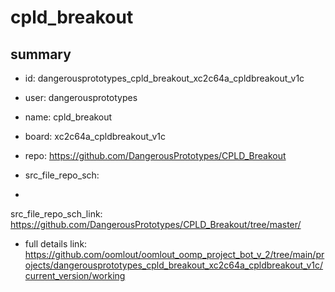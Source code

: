 # cpld_breakout
 
## summary 
* id: dangerousprototypes_cpld_breakout_xc2c64a_cpldbreakout_v1c
* user: dangerousprototypes
* name: cpld_breakout
* board: xc2c64a_cpldbreakout_v1c
* repo: https://github.com/DangerousPrototypes/CPLD_Breakout



* src_file_repo_sch: 
*
 src_file_repo_sch_link: https://github.com/DangerousPrototypes/CPLD_Breakout/tree/master/
* full details link: https://github.com/oomlout/oomlout_oomp_project_bot_v_2/tree/main/projects/dangerousprototypes_cpld_breakout_xc2c64a_cpldbreakout_v1c/current_version/working  







